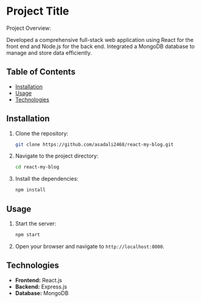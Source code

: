 # Project Title

Project Overview:

Developed a comprehensive full-stack web application using React for the front end and Node.js for the back end. Integrated a MongoDB database to manage and store data efficiently.

## Table of Contents

- [Installation](#installation)
- [Usage](#usage)
- [Technologies](#technologies)

## Installation

1. Clone the repository:
   ```bash
   git clone https://github.com/asadali2468/react-my-blog.git
   ```
2. Navigate to the project directory:
   ```bash
   cd react-my-blog
   ```
3. Install the dependencies:
   ```bash
   npm install
   ```

## Usage

1. Start the server:
   ```bash
   npm start
   ```
2. Open your browser and navigate to `http://localhost:8000`.


## Technologies

- **Frontend:** React.js
- **Backend:** Express.js
- **Database:** MongoDB
